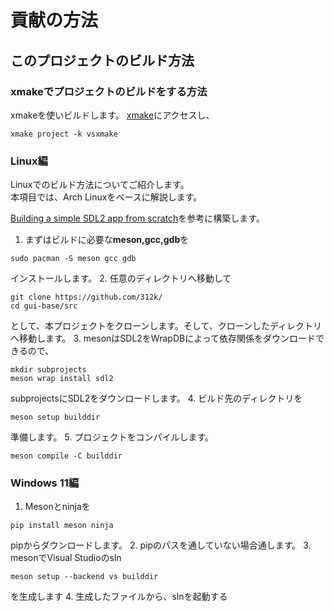 # 貢献の方法

## このプロジェクトのビルド方法

### xmakeでプロジェクトのビルドをする方法

xmakeを使いビルドします。
[xmake](https://xmake.io/#/)にアクセスし、
```shell
xmake project -k vsxmake
```

### Linux編

Linuxでのビルド方法についてご紹介します。  
本項目では、Arch Linuxをベースに解説します。  

[Building a simple SDL2 app from scratch](https://mesonbuild.com/GuiTutorial.html)を参考に構築します。  

1. まずはビルドに必要な**meson,gcc,gdb**を

```shell
sudo pacman -S meson gcc gdb
```

インストールします。
2. 任意のディレクトリへ移動して

```shell
git clone https://github.com/312k/
cd gui-base/src
```

として、本プロジェクトをクローンします。そして、クローンしたディレクトリへ移動します。
3. mesonはSDL2をWrapDBによって依存関係をダウンロードできるので、

```shell
mkdir subprojects
meson wrap install sdl2
```

subprojectsにSDL2をダウンロードします。
4. ビルド先のディレクトリを

```shell
meson setup builddir
```

準備します。
5. プロジェクトをコンパイルします。

```shell
meson compile -C builddir
```

### Windows 11編

1. Mesonとninjaを

```shell
pip install meson ninja
```

pipからダウンロードします。
2. pipのパスを通していない場合通します。
3. mesonでVisual Studioのsln

```shell
meson setup --backend vs builddir
```

を生成します
4. 生成したファイルから、slnを起動する
